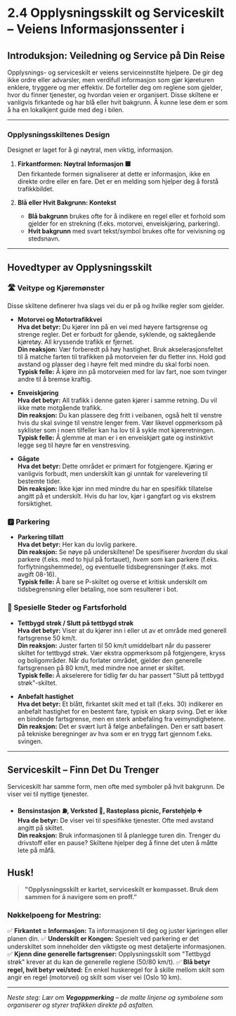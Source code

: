 # 2.4 Opplysningsskilt og Serviceskilt – Veiens Informasjonssenter ℹ️

## Introduksjon: Veiledning og Service på Din Reise
Opplysnings- og serviceskilt er veiens serviceinnstilte hjelpere. De gir deg ikke ordre eller advarsler, men verdifull informasjon som gjør kjøreturen enklere, tryggere og mer effektiv. De forteller deg om reglene som gjelder, hvor du finner tjenester, og hvordan veien er organisert. Disse skiltene er vanligvis firkantede og har blå eller hvit bakgrunn. Å kunne lese dem er som å ha en lokalkjent guide med deg i bilen.

---

### Opplysningsskiltenes Design

Designet er laget for å gi nøytral, men viktig, informasjon.

1.  **Firkantformen: Nøytral Informasjon 🟦**  
    Den firkantede formen signaliserer at dette er informasjon, ikke en direkte ordre eller en fare. Det er en melding som hjelper deg å forstå trafikkbildet.

2.  **Blå eller Hvit Bakgrunn: Kontekst**  
    -   **Blå bakgrunn** brukes ofte for å indikere en regel eller et forhold som gjelder for en strekning (f.eks. motorvei, enveiskjøring, parkering).
    -   **Hvit bakgrunn** med svart tekst/symbol brukes ofte for veivisning og stedsnavn.

---

## Hovedtyper av Opplysningsskilt

### 🛣️ Veitype og Kjøremønster
Disse skiltene definerer hva slags vei du er på og hvilke regler som gjelder.

-   **Motorvei og Motortrafikkvei**  
    **Hva det betyr:** Du kjører inn på en vei med høyere fartsgrense og strenge regler. Det er forbudt for gående, syklende, og saktegående kjøretøy. All kryssende trafikk er fjernet.  
    **Din reaksjon:** Vær forberedt på høy hastighet. Bruk akselerasjonsfeltet til å matche farten til trafikken på motorveien før du fletter inn. Hold god avstand og plasser deg i høyre felt med mindre du skal forbi noen.  
    **Typisk felle:** Å kjøre inn på motorveien med for lav fart, noe som tvinger andre til å bremse kraftig.

-   **Enveiskjøring**  
    **Hva det betyr:** All trafikk i denne gaten kjører i samme retning. Du vil ikke møte motgående trafikk.  
    **Din reaksjon:** Du kan plassere deg fritt i veibanen, også helt til venstre hvis du skal svinge til venstre lenger frem. Vær likevel oppmerksom på syklister som i noen tilfeller kan ha lov til å sykle mot kjøreretningen.  
    **Typisk felle:** Å glemme at man er i en enveiskjørt gate og instinktivt legge seg til høyre før en venstresving.

-   **Gågate**  
    **Hva det betyr:** Dette området er primært for fotgjengere. Kjøring er vanligvis forbudt, men underskilt kan gi unntak for varelevering til bestemte tider.  
    **Din reaksjon:** Ikke kjør inn med mindre du har en spesifikk tillatelse angitt på et underskilt. Hvis du har lov, kjør i gangfart og vis ekstrem forsiktighet.

### 🅿️ Parkering

-   **Parkering tillatt**  
    **Hva det betyr:** Her kan du lovlig parkere.  
    **Din reaksjon:** Se nøye på underskiltene! De spesifiserer *hvordan* du skal parkere (f.eks. med to hjul på fortauet), *hvem* som kan parkere (f.eks. forflytningshemmede), og eventuelle tidsbegrensninger (f.eks. mot avgift 08-16).  
    **Typisk felle:** Å bare se P-skiltet og overse et kritisk underskilt om tidsbegrensning eller betaling, noe som resulterer i bot.

### 📍 Spesielle Steder og Fartsforhold

-   **Tettbygd strøk / Slutt på tettbygd strøk**  
    **Hva det betyr:** Viser at du kjører inn i eller ut av et område med generell fartsgrense 50 km/t.  
    **Din reaksjon:** Juster farten til 50 km/t umiddelbart når du passerer skiltet for tettbygd strøk. Vær ekstra oppmerksom på fotgjengere, kryss og boligområder. Når du forlater området, gjelder den generelle fartsgrensen på 80 km/t, med mindre noe annet er skiltet.  
    **Typisk felle:** Å akselerere for tidlig før du har passert "Slutt på tettbygd strøk"-skiltet.

-   **Anbefalt hastighet**  
    **Hva det betyr:** Et blått, firkantet skilt med et tall (f.eks. 30) indikerer en anbefalt hastighet for en bestemt fare, typisk en skarp sving. Det er ikke en bindende fartsgrense, men en sterk anbefaling fra veimyndighetene.  
    **Din reaksjon:** Det er svært lurt å følge anbefalingen. Den er satt basert på tekniske beregninger av hva som er en trygg fart gjennom f.eks. svingen.

---

## Serviceskilt – Finn Det Du Trenger

Serviceskilt har samme form, men ofte med symboler på hvit bakgrunn. De viser vei til nyttige tjenester.

-   **Bensinstasjon ⛽, Verksted 🔧, Rasteplass  picnic, Førstehjelp ➕**  
    **Hva de betyr:** De viser vei til spesifikke tjenester. Ofte med avstand angitt på skiltet.  
    **Din reaksjon:** Bruk informasjonen til å planlegge turen din. Trenger du drivstoff eller en pause? Skiltene hjelper deg å finne det uten å måtte lete på måfå.

## Husk!

> **"Opplysningsskilt er kartet, serviceskilt er kompasset. Bruk dem sammen for å navigere som en proff."**

### Nøkkelpoeng for Mestring:
✅ **Firkantet = Informasjon:** Ta informasjonen til deg og juster kjøringen eller planen din.
✅ **Underskilt er Kongen:** Spesielt ved parkering er det underskiltet som inneholder den viktigste og mest detaljerte informasjonen.
✅ **Kjenn dine generelle fartsgrenser:** Opplysningsskilt som "Tettbygd strøk" krever at du kan de generelle reglene (50/80 km/t).
✅ **Blå betyr regel, hvit betyr vei/sted:** En enkel huskeregel for å skille mellom skilt som angir en regel (motorvei) og skilt som viser vei (Oslo 10 km).

---

*Neste steg: Lær om **Vegoppmerking** – de malte linjene og symbolene som organiserer og styrer trafikken direkte på asfalten.*